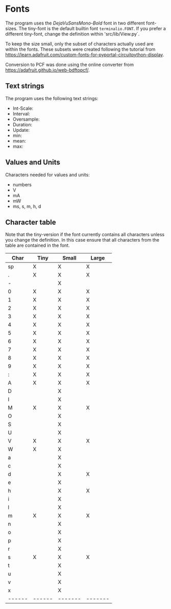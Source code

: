 Fonts
=====

The program uses the *DejaVuSansMono-Bold* font in two different
font-sizes. The tiny-font is the default builtin font `terminalio.FONT`. If
you prefer a different tiny-font, change the definition within
'src/lib/View.py`.

To keep the size small, only the subset of characters actually used
are within the fonts. These subsets were created following the
tutorial from
<https://learn.adafruit.com/custom-fonts-for-pyportal-circuitpython-display>.

Conversion to PCF was done using the online converter from
<https://adafruit.github.io/web-bdftopcf/>.

Text strings
------------

The program uses the following text strings:

  - Int-Scale:
  - Interval:
  - Oversample:
  - Duration:
  - Update:
  - min:
  - mean:
  - max:


Values and Units
----------------

Characters needed for values and units:

  - numbers
  - V
  - mA
  - mW
  - ms, s, m, h, d


Character table
---------------

Note that the tiny-version if the font currently contains all characters
unless you change the definition. In this case ensure that all characters
from the table are contained in the font.


| Char | Tiny | Small | Large |
|------|------|-------|-------|
| sp   |   X  |   X   |   X   |
| .    |   X  |   X   |   X   |
| -    |      |   X   |       |
| 0    |   X  |   X   |   X   |
| 1    |   X  |   X   |   X   |
| 2    |   X  |   X   |   X   |
| 3    |   X  |   X   |   X   |
| 4    |   X  |   X   |   X   |
| 5    |   X  |   X   |   X   |
| 6    |   X  |   X   |   X   |
| 7    |   X  |   X   |   X   |
| 8    |   X  |   X   |   X   |
| 9    |   X  |   X   |   X   |
| :    |   X  |   X   |   X   |
| A    |   X  |   X   |   X   |
| D    |      |   X   |       |
| I    |      |   X   |       |
| M    |   X  |   X   |   X   |
| O    |      |   X   |       |
| S    |      |   X   |       |
| U    |      |   X   |       |
| V    |   X  |   X   |   X   |
| W    |   X  |   X   |       |
| a    |      |   X   |       |
| c    |      |   X   |       |
| d    |      |   X   |   X   |
| e    |      |   X   |       |
| h    |      |   X   |   X   |
| i    |      |   X   |       |
| l    |      |   X   |       |
| m    |   X  |   X   |   X   |
| n    |      |   X   |       |
| o    |      |   X   |       |
| p    |      |   X   |       |
| r    |      |   X   |       |
| s    |   X  |   X   |   X   |
| t    |      |   X   |       |
| u    |      |   X   |       |
| v    |      |   X   |       |
| x    |      |   X   |       |
|------|------|-------|-------|

